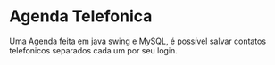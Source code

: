 # Agenda Telefonica
 Uma Agenda feita em java swing e MySQL, é possível salvar contatos telefonicos separados cada um por seu login.
